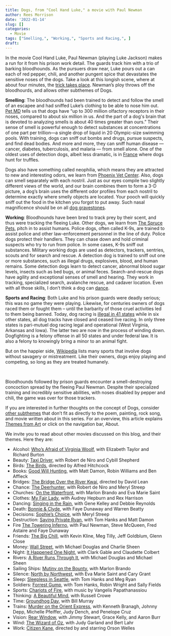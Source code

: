 ```yaml
---
title: Dogs, from "Cool Hand Luke," a movie with Paul Newman
author: Rees Morrison
date: '2022-01-14'
slug: []
categories:
  - Movie
tags: ["Smelling,", "Working,", "Sports and Racing,", ]
draft: 
---
```


In the movie Cool Hand Luke, Paul Newman (playing Luke Jackson) makes a run for it from his prison work detail.  The guards track him with a trio of barking bloodhounds.  As the pursuers draw near, Luke pours out a can each of red pepper, chili, and another pungent spice that devastates the sensitive noses of the dogs.  Take a look at this longish scene, where at about four minutes, the [trick takes place](https://www.youtube.com/watch?v=uMBOC9CWyww).  Newman’s ploy throws off the bloodhourds, and allows other subthemes of Dogs.

<!--more-->

**Smelling**:   The bloodhounds had been trained to detect and follow the smell of an escapee and had sniffed Luke’s clothing to be able to nose him out.  [Pet MD](https://www.petmd.com/dog/behavior/5-dog-nose-facts-you-probably-didnt-know) tells us that dogs have “up to 300 million olfactory receptors in their noses, compared to about six million in us.  And the part of a dog's brain that is devoted to analyzing smells is about 40 times greater than ours.”   Their sense of smell is powerful enough to detect substances at concentrations of one part per trillion—a single drop of liquid in 20 Olympic-size swimming pools.  With training, dogs can sniff out bombs and drugs, pursue suspects, and find dead bodies. And more and more, they can sniff human disease — cancer, diabetes, tuberculosis, and malaria — from smell alone.  One of the oldest uses of detection dogs, albeit less dramatic, is in [France](pont) where dogs hunt for truffles.  

Dogs also have something called neophilia, which means they are attracted to new and interesting odors, we learn from [Phoenix Vet Center](https://phoenixvetcenter.com/blog/214731-how-powerful-is-a-dogs-nose).  Also, dogs can smell separately with each nostril. Just as our eyes compile two slightly different views of the world, and our brain combines them to form a 3-D picture, a dog’s brain uses the different odor profiles from each nostril to determine exactly where smelly objects are located.  Your pooch will quickly sniff out the food in the kitchen you forgot to put away.  Such nasal magnificence should be on all [dog gravestones](epitaph).

**Working**:  Bloodhounds have been bred to track prey by their scent, and thus were tracking the fleeing Luke.  Other dogs, we learn from [The Spruce Pets](https://www.thesprucepets.com/types-of-working-dogs-1118684), pitch in to assist humans.  Police dogs, often called K-9s, are trained to assist police and other law-enforcement personnel in the line of duty. Police dogs protect their handlers. They can chase down and hold criminal suspects who try to run from police. In some cases, K-9s sniff out substances.  Military working dogs are used as detectors, trackers, sentries, scouts and for search and rescue.  A detection dog is trained to sniff out one or more substances, such as illegal drugs, explosives, blood, and human remains. Some detection dogs learn to detect cancer, abnormal blood sugar levels, insects such as bed bugs, or animal feces.  Search-and-rescue dogs have agility and exceptional senses of smell and hearing. They work in tracking, specialized search, avalanche rescue, and cadaver location.  Even with all those skills, I don’t think a dog can [dance](Bojangles).

**Sports and Racing**:  Both Luke and his prison guards were deadly serious; this was no game they were playing.   Likewise, for centuries owners of dogs raced them or fought them – until the barbarity of those cruel activities led to them being banned.  Today, dog racing is [illegal in 41 states](https://www.grey2kusa.org/about/states.php) while in six other states, all dog tracks have closed and ceased live racing.  In only three states is pari-mutuel dog racing legal and operational (West Virginia, Arkansas and Iowa). The latter two are now in the process of winding down.  Dogfighting is a felony offense in all 50 states and under federal law. It is also a felony to knowingly bring a minor to an animal fight.

But on the happier side, [Wikipedia](https://en.wikipedia.org/wiki/List_of_dog_sports)  lists many sports that involve dogs without savagery or mistreatment.  Like their owners, dogs enjoy playing and competing, so long as they are treated humanely.

&nbsp;

Bloodhounds followed by prison guards encounter a smell-destroying concoction spread by the fleeing Paul Newman.  Despite their specialized training and incredibly sensitive abilities, with noses disabled by pepper and chili, the game was over for those trackers.

If you are interested in further thoughts on the concept of Dogs, consider [other subthemes]() that don’t fit as directly to the poem, painting, rock song, and movie written about in this series.  For an overview, this article explains [Themes from Art](http://bit.ly/3sRXopI) or click on the navigation bar, About.

We invite you to read about other movies discussed on this blog, and their themes.  Here they are: 

* Alcohol: [Who’s Afraid of Virginia Woolf](https://themesfromart.com/post/2021-02-03-alcohol-woolf-nichols/alcoholwoolfnichols/), with Elizabeth Taylor and Richard Burton
* Beauty: [Taxi Driver](https://themesfromart.com/post/2021-04-21-beauty-taxi-driver-a-movie-with-robert-de-niro-and-cybill-shepherd/beautytaxi/), with Robert de Niro and Cybill Shepherd
* Birds: [The Birds](https://themesfromart.com/post/2021-06-07-birds-the-birds-a-movie-directed-by-alfred-hitchcock/birdsthebirds/), directed by Alfred Hitchcock
* Books: [Good Will Hunting](https://themesfromart.com/post/2022-01-02-books-from-good-will-hunting-a-movie-with-matt-damon-robin-williams-and-ben-afleck/bookshunting/), with Matt Damon, Robin Williams and Ben Affleck
* Bridges: [The Bridge Over the River Kwai](https://themesfromart.com/post/2021-07-26-bridges-from-bridge-over-troubled-waters-a-song-by-simon-garfunkel/bridgestroubled/), directed by David Lean
* Chance: [The Deerhunter](https://themesfromart.com/post/2021-03-14-chancewinner/chancewinner/), with Robert de Niro and Meryl Streep
* Churches: [On the Waterfront](https://themesfromart.com/post/2021-05-21-churches-from-on-the-waterfront-a-movie-with-marlon-brando/churcheswaterfront/), with Marlon Brando and Eva Marie Saint
* Clothes: [My Fair Lady](https://themesfromart.com/post/2021-08-30-clothes-from-my-fair-lady-a-movie-starring-audrey-hepburn/clothesfair/), with Audrey Hepburn and Rex Harrison
* Dancing: [Singing in the Rain](https://themesfromart.com/post/2021-09-10-dancing-from-singin-in-the-rain-a-movie-starring-gene-kelley-and-debbie-reynolds/dancingrain/), with Gene Kelley and Debbie Reynolds
* Death: [Bonnie & Clyde](https://themesfromart.com/post/2021-05-03-death-from-bonnie-clyde-a-movie-starring-warren-beatty-and-faye-dunaway/deathbonnie/), with Faye Dunaway and Warren Beatty
* Decisions: [Sophie’s Choice](https://themesfromart.com/post/2021-02-08-decisions-sophie-s-choice-with-meryl-streep/decisionssophies/), with Meryl Streep
* Destruction: [Saving Private Ryan](https://themesfromart.com/post/2021-02-18-destruction-saving-private-ryan-a-movie-by-steven-spielberg/destructionsaving/), with Tom Hanks and Matt Damon
* Fire [The Towering Inferno](https://themesfromart.com/post/2021-12-17-fire-from-the-towering-inferno-a-film-with-paul-newman-steve-mcqueen-fred-astaire-and-faye-dunaway/firetowering/), with Paul Newman, Steve McQueen, Fred Astaire and Faye Dunaway
* Friends: [The Big Chill](https://themesfromart.com/post/2021-06-20-friends-the-big-chill-a-movied-directed-by-lawrence-kasdan/friendschill/), with Kevin Kline, Meg Tilly, Jeff Goldblum, Glenn Close
* Money: [Wall Street](https://themesfromart.com/post/2021-10-15-money-from-wall-street-a-movie-starring-michael-douglas-and-michael-sheen/moneywall/), with Michael Douglas and Charlie Sheen
* Night: [It Happened One Night](https://themesfromart.com/post/2021-11-05-night-from-it-happened-one-night-a-movie-starring-clark-gable-and-claudette-colbert/nighthappened/), with Clark Gable and Claudette Colbert
* Rivers: [A River Runs Through It](https://themesfromart.com/post/2021-10-02-rivers-from-a-river-runs-through-it-a-movie-by-robert-redford-starring-brad-pitt/riversruns/), with Michael Douglas and Michael Sheen
* Sailing Ships: [Mutiny on the Bounty](https://themesfromart.com/post/2021-06-26-sailing-ships-mutiny-on-the-bounty-a-movie-with/sailingshipsmutiny/), with Marlon Brando
* Silence: [North by Northwest](https://themesfromart.com/post/silencenorthwest/), with Eva Marie Saint and Cary Grant
* Sleep: [Sleepless in Seattle](https://themesfromart.com/post/2021-09-22-sleep-from-sleepless-in-seattle-a-movie-starring-tom-hanks-and-meg-ryan/sleepsleepless/), with Tom Hanks and Meg Ryan
* Soldiers: [Forrest Gump](https://themesfromart.com/post/2021-08-02-soldiers-from-forrest-gump-a-movie-starring-tom-hanks/soldiersgump/), with Tom Hanks, Robin Wright and Sally Fields
* Sports: [Chariots of Fire](https://themesfromart.com/post/2021-07-12-sports-from-chariots-of-fire-a-movie-about-the-1924-olypics/sportschariots/), with music by Vangelis Papathanassiou
* Thinking: [A Beautiful Mind](https://themesfromart.com/post/2021-11-22-thinking-from-a-beautiful-mind-a-movie-starring-russell-crowe/thinkingmind/), with Russell Crowe
* Time: [Groundhog Day](https://themesfromart.com/post/2021-03-08-time-from-groundhog-day-starring-bill-murray/timegroundhog/), with Bill Murray
* Trains: [Murder on the Orient Express](https://themesfromart.com/post/2021-05-10-trains-from-murder-on-the-orient-express-a-movie-directed-by-sidney-lumet/trainsorient/), with Kenneth Branagh, Johnny Depp, Michelle Pfeiffer, Judy Dench, and Penelope Cruz
* Vision: [Rear Window](https://themesfromart.com/post/2021-12-03-vision-from-rear-window-by-alfred-hitchcock-with-jimmy-stewart-and-grace-kelly/visionrear/), with Jimmy Stewart, Grace Kelly, and Aaron Burr
* Wind: [The Wizard of Oz](https://themesfromart.com/post/2021-08-12-wind-from-the-wizard-of-oz-a-movie-with-judy-garland/windoz/), with Judy Garland and Bert Lahr 
* Work: [Citizen Kane](https://themesfromart.com/post/2021-02-26-workkane/workkane/), directed by and starring Orson Welles
